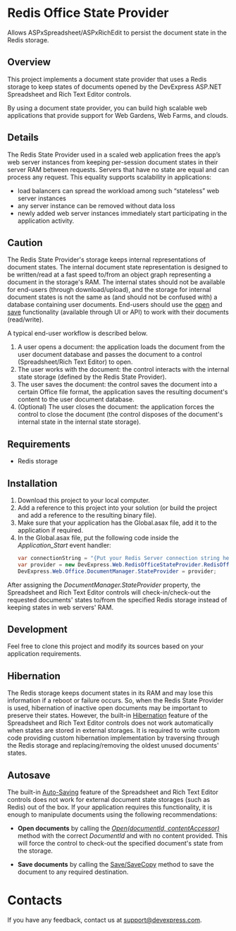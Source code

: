 # Redis Office State Provider

Allows ASPxSpreadsheet/ASPxRichEdit to persist the document state in the Redis storage.

## Overview

This project implements a document state provider that uses a Redis storage to keep states of documents opened by the DevExpress ASP.NET Spreadsheet and Rich Text Editor controls.

By using a document state provider, you can build high scalable web applications that provide support for Web Gardens, Web Farms, and clouds.

## Details

The Redis State Provider used in a scaled web application frees the app’s web server instances from keeping per-session document states in their server RAM between requests. Servers that have no state are equal and can process any request. This equality supports scalability in applications:
* load balancers can spread the workload among such “stateless” web server instances
* any server instance can be removed without data loss
* newly added web server instances immediately start participating in the application activity.

## Caution

The Redis State Provider's storage keeps internal representations of document states. The internal document state representation is designed to be written/read at a fast speed to/from an object graph representing a document in the storage's RAM. The internal states should not be available for end-users (through download/upload), and the storage for internal document states is not the same as (and should not be confused with) a database containing user documents. End-users should use the [open](https://documentation.devexpress.com/AspNet/117677/Common-Concepts/Office-Document-Management/Document-Loading) and [save](https://documentation.devexpress.com/AspNet/117676/Common-Concepts/Office-Document-Management/Document-Saving) functionality (available through UI or API) to work with their documents (read/write).

A typical end-user workflow is described below.

1. A user opens a document: the application loads the document from the user document database and passes the document to a control (Spreadsheet/Rich Text Editor) to open.
2. The user works with the document: the control interacts with the internal state storage (defined by the Redis State Provider).
3. The user saves the document: the control saves the document into a certain  Office file format, the application saves the resulting document's content to the user document database.
4. (Optional) The user closes the document: the application forces the control to close the document (the control disposes of the document's internal state in the internal state storage).

## Requirements

* Redis storage

## Installation

1. Download this project to your local computer.
2. Add a reference to this project into your solution (or build the project and add a reference to the resulting binary file).
3. Make sure that your application has the Global.asax file, add it to the application if required.
4. In the Global.asax file, put the following code inside the *Application_Start* event handler:
    ```c#
    var connectionString = "{Put your Redis Server connection string here}";
    var provider = new DevExpress.Web.RedisOfficeStateProvider.RedisOfficeStateProvider(connectionString);
    DevExpress.Web.Office.DocumentManager.StateProvider = provider;
    ```

After assigning the *DocumentManager.StateProvider* property, the Spreadsheet and Rich Text Editor controls will check-in/check-out the requested documents' states to/from the specified Redis storage instead of keeping states in web servers' RAM.

## Development

Feel free to clone this project and modify its sources based on your application requirements.

## Hibernation

The Redis storage keeps document states in its RAM and may lose this information if a reboot or failure occurs. So, when the Redis State Provider is used, hibernation of inactive open documents may be important to preserve their states. However, the built-in [Hibernation](https://documentation.devexpress.com/AspNet/116408/Common-Concepts/Office-Document-Management/Document-Hibernation) feature of the Spreadsheet and Rich Text Editor controls does not work automatically when states are stored in external storages. It is required to write custom code providing custom hibernation implementation by traversing through the Redis storage and replacing/removing the oldest unused documents' states. 

## Autosave

The built-in [Auto-Saving](https://documentation.devexpress.com/AspNet/116407/Common-Concepts/Office-Document-Management/Document-Saving/Auto-Saving) feature of the Spreadsheet and Rich Text Editor controls does not work for external document state storages (such as Redis) out of the box. If your application requires this functionality, it is enough to manipulate documents using the following recommendations: 

* **Open documents** by calling the *[Open(documentId, contentAccessor)](https://documentation.devexpress.com/AspNet/117678/Common-Concepts/Office-Document-Management/Document-Loading/Opening-Documents)* method with the correct *DocumentId* and with no content provided. This will force the control to check-out the specified document's state from the storage.

* **Save documents** by calling the [Save/SaveCopy](https://documentation.devexpress.com/AspNet/117675/Common-Concepts/Office-Document-Management/Document-Saving/Standard-and-Custom-Saving) method to save the document to any required destination.

# Contacts

If you have any feedback, contact us at support@devexpress.com.
